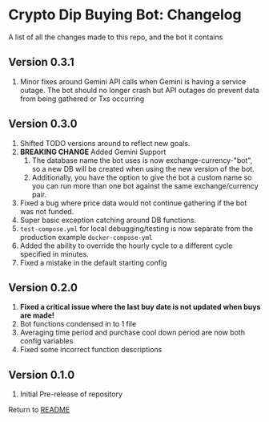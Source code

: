Crypto Dip Buying Bot: Changelog
================================
A list of all the changes made to this repo, and the bot it contains

Version 0.3.1
-------------

1. Minor fixes around Gemini API calls when Gemini is having a service outage.
The bot should no longer crash but API outages do prevent data from being gathered or Txs occurring

Version 0.3.0
-------------

1. Shifted TODO versions around to reflect new goals.
2. **BREAKING CHANGE** Added Gemini Support
    1. The database name the bot uses is now exchange-currency-"bot", so a new DB will be created when
    using the new version of the bot.
    2. Additionally, you have the option to give the bot a custom name so you can run more than one bot against the same
    exchange/currency pair.
3. Fixed a bug where price data would not continue gathering if the bot was not funded.
4. Super basic exception catching around DB functions.
5. `test-compose.yml` for local debugging/testing is now separate from the production example `docker-compose-yml`
6. Added the ability to override the hourly cycle to a different cycle specified in minutes.
7. Fixed a mistake in the default starting config

Version 0.2.0
-------------

1. **Fixed a critical issue where the last buy date is not updated when buys are made!**
2. Bot functions condensed in to 1 file
3. Averaging time period and purchase cool down period are now both config variables
4. Fixed some incorrect function descriptions

Version 0.1.0
-------------

1. Initial Pre-release of repository

Return to [README](README.md)
